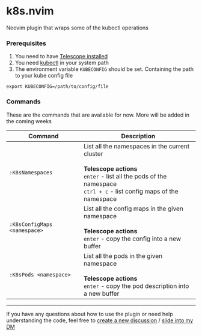 # k8s.nvim

Neovim plugin that wraps some of the kubectl operations

### Prerequisites

1. You need to have [Telescope installed](https://github.com/nvim-telescope/telescope.nvim#installation)
2. You need [kubectl](https://kubernetes.io/docs/tasks/tools/#kubectl) in your system path
3. The environment variable `KUBECONFIG` should be set. Containing the path to your kube config file
```
export KUBECONFIG=/path/to/config/file
```

### Commands

These are the commands that are available for now. More will be added in the coming weeks

| Command | Description |
|---------|-------------|
| `:K8sNamespaces` | List all the namespaces in the current cluster <br><br>**Telescope actions**<br> `enter` - list all the pods of the namespace <br> `ctrl + c` - list config maps of the namespace |
| `:K8sConfigMaps <namespace>` | List all the config maps in the given namespace <br><br>**Telescope actions**<br> `enter` - copy the config into a new buffer |
| `:K8sPods <namespace>` | List all the pods in the given namespace <br><br>**Telescope actions**<br> `enter` - copy the pod description into a new buffer |

---

If you have any questions about how to use the plugin or need help
understanding the code, feel free to [create a new discussion](https://github.com/arjunmahishi/k8s.nvim/discussions/new?category=q-a) / [slide
into my DM](https://twitter.com/messages/131552332-131552332?text=Hey)
